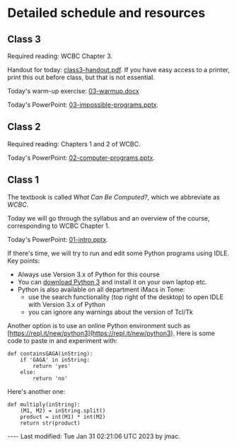 # Detailed schedule and resources

## Class 3

Required reading: WCBC Chapter 3.

Handout for today: [class3-handout.pdf](class03/class3-handout.pdf). If you have easy access to a printer, print this out before class, but that is not essential.

Today's warm-up exercise: [03-warmup.docx](class03/03-warmup.docx)

Today's PowerPoint: [03-impossible-programs.pptx](class03/03-impossible-programs.pptx).

## Class 2

Required reading: Chapters 1 and 2 of WCBC.

Today's PowerPoint: [02-computer-programs.pptx](class02/02-computer-programs.pptx).

## Class 1

The textbook is called *What Can Be Computed?*, which we abbreviate as
    *WCBC*.
      
Today we will go through the syllabus and an overview of the course,
corresponding to WCBC Chapter 1.

Today's PowerPoint: [01-intro.pptx](class01/01-intro.pptx).
  
If there's time, we will try to run and edit some Python programs
  using IDLE. Key points:

* Always use Version 3.x of Python for this course
* You can [download Python 3](https://www.python.org/downloads/) and
    install it on your own laptop etc.
* Python is also available on all department iMacs in Tome:
  - use the search functionality (top right of the desktop) to open
      IDLE with Version 3.x of Python
  - you can ignore any warnings about the version of Tcl/Tk

Another option is to use an online Python environment such
as [https://repl.it/new/python3](https://repl.it/new/python3). Here
  is some code to paste in and experiment with:
```	
def containsGAGA(inString): 
    if 'GAGA' in inString: 
        return 'yes' 
    else: 
        return 'no' 
```

Here's another one:
```
def multiply(inString): 
    (M1, M2) = inString.split()
    product = int(M1) * int(M2) 
    return str(product)
```

---- Last modified: Tue Jan 31 02:21:06 UTC 2023 by jmac.
